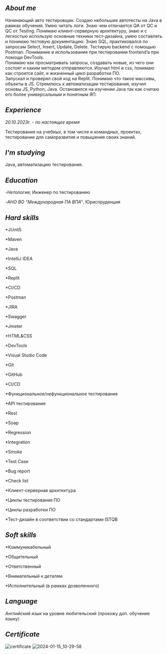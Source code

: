 ## *About me*

   Начинающий авто тестировщик. Создаю небольшие автотесты на Java  в рамках обучения.  Умею читать логи. Знаю чем отличается QA от QC и QC от Testing. Понимаю клиент-серверную архитектуру, знаю и с легкостью использую основные  техники тест-дизайна, умею составлять и понимаю  тестовую документацию. 
     Знаю SQL, практиковался по запросам Select, Insert, Update, Delete. Тестирую backend с помощью Postman. Понимание и использование при тестировании frontend’a при помощи DevTools.    
     Понимаю как просматривать запросы, создавать новые, из чего они состоят и каким методом отправляются. Изучал html и css, понимаю как строится сайт, и жизненный цикл разработки ПО.     
     Запускал и проверял свой код на Replit. Понимаю что такое массивы, объекты в JS. Стремлюсь к автоматизации тестирования, изучил основы JS, Python, Java. Остановился на изучении Java так как считаю его более универсальным и понятным ЯП.


     
## *Experience*  

*20.10.2023г. - по настоящее время*

Тестирование на учебных, в том числе и командных, проектах, тестирование для саморазвития и повышения своих знаний.


## *I'm studying* 

Java, автоматизацию тестирования.


## *Education*

-*Нетология*, Инженер по тестированию

-*АНО ВО “Международная ПА ВПА”*, Юриспруденция

## *Hard skills*

*JUnit5

*Maven 

*Java 

*IntelliJ IDEA

*SQL

*Replit 

*CI/CD

*Postman

*JIRA 

*Swagger 

*Jmeter 

*HTML&CSS

*DevTools 

*Visual Studio Code 

*Git 

*GitHub

*CI/CD

*Функциональное/нефункциональное тестирование 

*API тестирование 

*Rest 

*Soap 

*Regression 

*Integration 

*Smoke 

*Test Case

*Bug report

*Check list

*Клиент-серверная архитектура 

*Циклы тестирования ПО 

*Циклы разработки ПО

*Тест-дизайн в соответствии со стандартами ISTQB

## *Soft skills*

*Коммуникабельный

*Общительный

*Ответственный

*Внимательный к деталям

*Исполнительный (в рамках дозволенного)


## *Language*

*Английский язык* на уровне любительский (прохожу доп. обучение языку)

## *Сertificate*

![certificate](https://github.com/Freshik115/About-Me/assets/155950115/3a407e27-31eb-4f3c-8282-6fade2cae07a)
![2024-01-15_10-29-58](https://github.com/Freshik115/About-Me/assets/155950115/36fbe589-f872-4cc0-93bf-c2e5ed999f5c)







